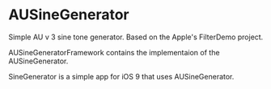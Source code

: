 # AUSineGenerator
Simple AU v 3 sine tone generator. Based on the Apple's FilterDemo project.

AUSineGeneratorFramework contains the implementaion of the AUSineGenerator.

SineGenerator is a simple app for iOS 9 that uses AUSineGenerator.
